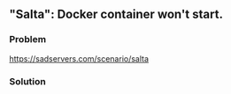 ## "Salta": Docker container won't start.

### Problem

https://sadservers.com/scenario/salta

### Solution
